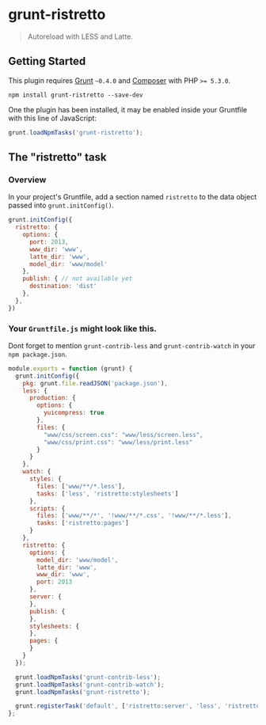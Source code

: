 # grunt-ristretto

> Autoreload with LESS and Latte.

## Getting Started
This plugin requires [Grunt](http://gruntjs.com/) `~0.4.0` and [Composer](http://getcomposer.org/) with PHP `>= 5.3.0`.

```shell
npm install grunt-ristretto --save-dev
```

One the plugin has been installed, it may be enabled inside your Gruntfile with this line of JavaScript:

```js
grunt.loadNpmTasks('grunt-ristretto');
```

## The "ristretto" task

### Overview
In your project's Gruntfile, add a section named `ristretto` to the data object passed into `grunt.initConfig()`.

```js
grunt.initConfig({
  ristretto: {
    options: {
      port: 2013,
      www_dir: 'www',
      latte_dir: 'www',
      model_dir: 'www/model'
    },
    publish: { // not available yet
      destination: 'dist'
    },
  },
})
```

### Your `Gruntfile.js` might look like this.

Dont forget to mention `grunt-contrib-less` and `grunt-contrib-watch` in your `npm package.json`.

```js
module.exports = function (grunt) {
  grunt.initConfig({
    pkg: grunt.file.readJSON('package.json'),
    less: {
      production: {
        options: {
          yuicompress: true
        },
        files: {
          "www/css/screen.css": "www/less/screen.less",
          "www/css/print.css": "www/less/print.less"
        }
      }
    },
    watch: {
      styles: {
        files: ['www/**/*.less'],
        tasks: ['less', 'ristretto:stylesheets']
      },
      scripts: {
        files: ['www/**/*', '!www/**/*.css', '!www/**/*.less'],
        tasks: ['ristretto:pages']
      }
    },
    ristretto: {
      options: {
        model_dir: 'www/model',
        latte_dir: 'www',
        www_dir: 'www',
        port: 2013
      },
      server: {
      },
      publish: {
      },
      stylesheets: {
      },
      pages: {
      }
    }
  });

  grunt.loadNpmTasks('grunt-contrib-less');
  grunt.loadNpmTasks('grunt-contrib-watch');
  grunt.loadNpmTasks('grunt-ristretto');

  grunt.registerTask('default', ['ristretto:server', 'less', 'ristretto:pages', 'watch']);
};
```